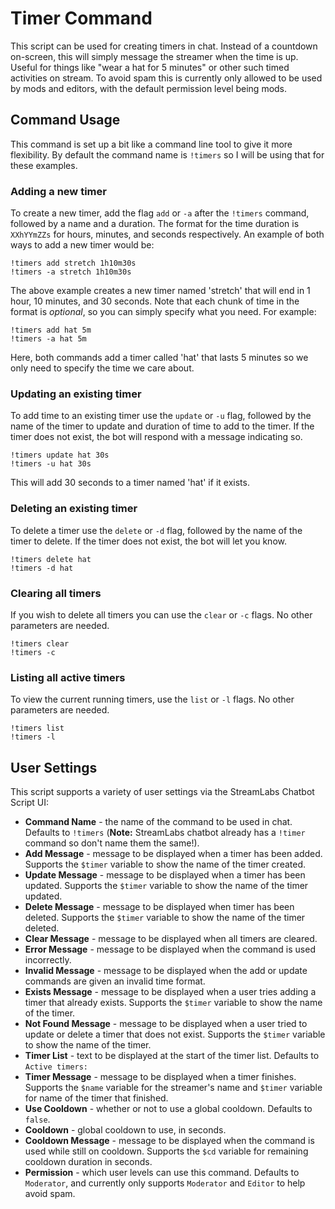 # Timer Command

This script can be used for creating timers in chat. Instead of a countdown on-screen, this will simply message the streamer when the time is up. Useful for things like "wear a hat for 5 minutes" or other such timed activities on stream. To avoid spam this is currently only allowed to be used by mods and editors, with the default permission level being mods.

## Command Usage

This command is set up a bit like a command line tool to give it more flexibility. By default the command name is `!timers` so I will be using that for these examples.

### Adding a new timer

To create a new timer, add the flag `add` or `-a` after the `!timers` command, followed by a name and a duration. The format for the time duration is `XXhYYmZZs` for hours, minutes, and seconds respectively. An example of both ways to add a new timer would be:
```
!timers add stretch 1h10m30s
!timers -a stretch 1h10m30s
```
The above example creates a new timer named 'stretch' that will end in 1 hour, 10 minutes, and 30 seconds. Note that each chunk of time in the format is _optional_, so you can simply specify what you need. For example:
```
!timers add hat 5m
!timers -a hat 5m
```
Here, both commands add a timer called 'hat' that lasts 5 minutes so we only need to specify the time we care about.

### Updating an existing timer

To add time to an existing timer use the `update` or `-u` flag, followed by the name of the timer to update and duration of time to add to the timer. If the timer does not exist, the bot will respond with a message indicating so.
```
!timers update hat 30s
!timers -u hat 30s
```
This will add 30 seconds to a timer named 'hat' if it exists.

### Deleting an existing timer

To delete a timer use the `delete` or `-d` flag, followed by the name of the timer to delete. If the timer does not exist, the bot will let you know.
```
!timers delete hat
!timers -d hat
```

### Clearing all timers

If you wish to delete all timers you can use the `clear` or `-c` flags. No other parameters are needed.
```
!timers clear
!timers -c
```

### Listing all active timers

To view the current running timers, use the `list` or `-l` flags. No other parameters are needed.
```
!timers list
!timers -l
```

## User Settings

This script supports a variety of user settings via the StreamLabs Chatbot Script UI:

- **Command Name** - the name of the command to be used in chat. Defaults to `!timers` (**Note:** StreamLabs chatbot already has a `!timer` command so don't name them the same!).
- **Add Message** - message to be displayed when a timer has been added. Supports the `$timer` variable to show the name of the timer created.
- **Update Message** - message to be displayed when a timer has been updated. Supports the `$timer` variable to show the name of the timer updated.
- **Delete Message** - message to be displayed when  timer has been deleted. Supports the `$timer` variable to show the name of the timer deleted.
- **Clear Message** - message to be displayed when all timers are cleared.
- **Error Message** - message to be displayed when the command is used incorrectly.
- **Invalid Message** - message to be displayed when the add or update commands are given an invalid time format.
- **Exists Message** - message to be displayed when a user tries adding a timer that already exists. Supports the `$timer` variable to show the name of the timer.
- **Not Found Message** - message to be displayed when a user tried to update or delete a timer that does not exist. Supports the `$timer` variable to show the name of the timer.
- **Timer List** - text to be displayed at the start of the timer list. Defaults to `Active timers: `
- **Timer Message** - message to be displayed when a timer finishes. Supports the `$name` variable for the streamer's name and `$timer` variable for name of the timer that finished. 
- **Use Cooldown** - whether or not to use a global cooldown. Defaults to `false`.
- **Cooldown** - global cooldown to use, in seconds.
- **Cooldown Message** - message to be displayed when the command is used while still on cooldown. Supports the `$cd` variable for remaining cooldown duration in seconds.
- **Permission** - which user levels can use this command. Defaults to `Moderator`, and currently only supports `Moderator` and `Editor` to help avoid spam.
